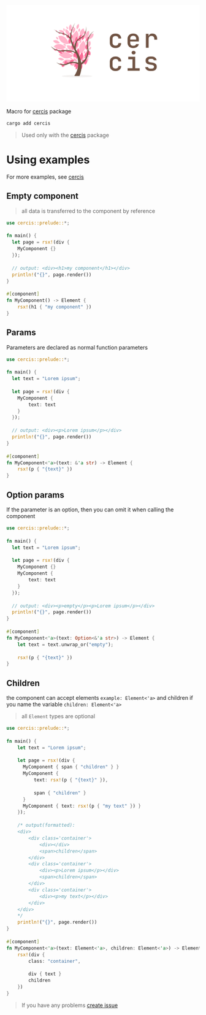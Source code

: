 ![cercis-preview](../.github/assets/cercis-preview.png)

Macro for [cercis](https://crates.io/crates/cercis) package

```sh
cargo add cercis
```

> Used only with the [cercis](https://crates.io/crates/cercis) package

# Using examples

For more examples, see [cercis](https://crates.io/crates/cercis)

## Empty component

> all data is transferred to the component by reference

```rust
use cercis::prelude::*;

fn main() {
  let page = rsx!(div {
    MyComponent {}
  });

  // output: <div><h1>my component</h1></div>
  println!("{}", page.render())
}

#[component]
fn MyComponent() -> Element {
    rsx!(h1 { "my component" })
}
```

## Params

Parameters are declared as normal function parameters

```rust
use cercis::prelude::*;

fn main() {
  let text = "Lorem ipsum";

  let page = rsx!(div {
    MyComponent {
        text: text
    }
  });

  // output: <div><p>Lorem ipsum</p></div>
  println!("{}", page.render())
}

#[component]
fn MyComponent<'a>(text: &'a str) -> Element {
    rsx!(p { "{text}" })
}
```

## Option params

If the parameter is an option, then you can omit it when calling the component

```rust
use cercis::prelude::*;

fn main() {
  let text = "Lorem ipsum";

  let page = rsx!(div {
    MyComponent {}
    MyComponent {
        text: text
    }
  });

  // output: <div><p>empty</p><p>Lorem ipsum</p></div>
  println!("{}", page.render())
}

#[component]
fn MyComponent<'a>(text: Option<&'a str>) -> Element {
    let text = text.unwrap_or("empty");

    rsx!(p { "{text}" })
}
```

## Children

the component can accept elements ```example: Element<'a>``` and children if you name the variable ```children: Element<'a>```

> all ```Element``` types are optional

```rust
use cercis::prelude::*;

fn main() {
    let text = "Lorem ipsum";

    let page = rsx!(div {
      MyComponent { span { "children" } }
      MyComponent {
          text: rsx!(p { "{text}" }),

          span { "children" }
      }
      MyComponent { text: rsx!(p { "my text" }) }
    });

    /* output(formatted):
    <div>
        <div class='container'>
            <div></div>
            <span>children</span>
        </div>
        <div class='container'>
            <div><p>Lorem ipsum</p></div>
            <span>children</span>
        </div>
        <div class='container'>
            <div><p>my text</p></div>
        </div>
    </div>
    */
    println!("{}", page.render())
}

#[component]
fn MyComponent<'a>(text: Element<'a>, children: Element<'a>) -> Element {
    rsx!(div {
        class: "container",

        div { text }
        children
    })
}
```

> If you have any problems [create issue](https://github.com/magwoo/cercis/issues)
